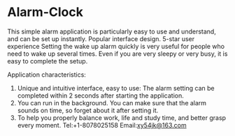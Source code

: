 # Alarm-Clock
This simple alarm application is particularly easy to use and understand, and can be set up instantly. Popular interface design. 5-star user experience
Setting the wake up alarm quickly is very useful for people who need to wake up several times.
Even if you are very sleepy or very busy, it is easy to complete the setup.

Application characteristics:
1. Unique and intuitive interface, easy to use: The alarm setting can be completed within 2 seconds after starting the application.
2. You can run in the background. You can make sure that the alarm sounds on time, so forget about it after setting it.
3. To help you properly balance work, life and study time, and better grasp every moment.
Tel:+1-8078025158
Email:xy54jk@163.com
